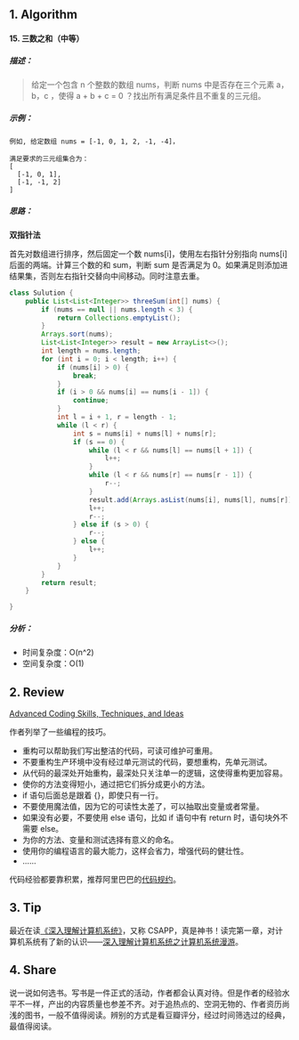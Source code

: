 ## 1. Algorithm

#### 15. 三数之和（中等）

##### 描述：

> 给定一个包含 n 个整数的数组 nums，判断 nums 中是否存在三个元素 a，b，c ，使得 a + b + c = 0 ？找出所有满足条件且不重复的三元组。

##### 示例：

```
例如, 给定数组 nums = [-1, 0, 1, 2, -1, -4]，

满足要求的三元组集合为：
[
  [-1, 0, 1],
  [-1, -1, 2]
]
```

##### 思路：

**双指针法**

首先对数组进行排序，然后固定一个数 nums[i]，使用左右指针分别指向 nums[i] 后面的两端。计算三个数的和 sum，判断 sum 是否满足为 0。如果满足则添加进结果集，否则左右指针交替向中间移动。同时注意去重。

```java
class Sulution {
    public List<List<Integer>> threeSum(int[] nums) {
        if (nums == null || nums.length < 3) {
            return Collections.emptyList();
        }
        Arrays.sort(nums);
        List<List<Integer>> result = new ArrayList<>();
        int length = nums.length;
        for (int i = 0; i < length; i++) {
            if (nums[i] > 0) {
                break;
            }
            if (i > 0 && nums[i] == nums[i - 1]) {
                continue;
            }
            int l = i + 1, r = length - 1;
            while (l < r) {
                int s = nums[i] + nums[l] + nums[r];
                if (s == 0) {
                    while (l < r && nums[l] == nums[l + 1]) {
                        l++;
                    }
                    while (l < r && nums[r] == nums[r - 1]) {
                        r--;
                    }
                    result.add(Arrays.asList(nums[i], nums[l], nums[r]));
                    l++;
                    r--;
                } else if (s > 0) {
                    r--;
                } else {
                    l++;
                }
            }
        }
        return result;
    }

}
```
##### 分析：

- 时间复杂度：O(n^2)
- 空间复杂度：O(1)

## 2. Review

[Advanced Coding Skills, Techniques, and Ideas](https://medium.com/@maladdinsayed/advanced-techniques-and-ideas-for-better-coding-skills-d632e9f9675)

作者列举了一些编程的技巧。

- 重构可以帮助我们写出整洁的代码，可读可维护可重用。
- 不要重构生产环境中没有经过单元测试的代码，要想重构，先单元测试。
- 从代码的最深处开始重构，最深处只关注单一的逻辑，这使得重构更加容易。
- 使你的方法变得短小，通过把它们拆分成更小的方法。
- if 语句后面总是跟着 {}，即使只有一行。
- 不要使用魔法值，因为它的可读性太差了，可以抽取出变量或者常量。
- 如果没有必要，不要使用 else 语句，比如 if 语句中有 return 时，语句块外不需要 else。
- 为你的方法、变量和测试选择有意义的命名。
- 使用你的编程语言的最大能力，这样会省力，增强代码的健壮性。
- ……

代码经验都要靠积累，推荐阿里巴巴的[代码规约](https://github.com/alibaba/p3c)。

## 3. Tip

最近在读[《深入理解计算机系统》](https://book.douban.com/subject/1230413/)，又称 CSAPP，真是神书！读完第一章，对计算机系统有了新的认识——[深入理解计算机系统之计算机系统漫游](https://isuperqiang.cn/post/shen-ru-li-jie-ji-suan-ji-xi-tong-zhi-ji-suan-ji-xi-tong-man-you/)。

## 4. Share

说一说如何选书。写书是一件正式的活动，作者都会认真对待。但是作者的经验水平不一样，产出的内容质量也参差不齐。对于追热点的、空洞无物的、作者资历尚浅的图书，一般不值得阅读。辨别的方式是看豆瓣评分，经过时间筛选过的经典，最值得阅读。